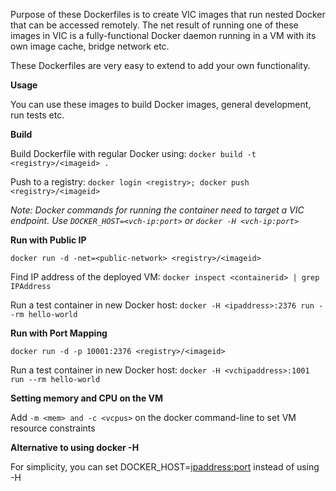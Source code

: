 Purpose of these Dockerfiles is to create VIC images that run nested Docker that can be accessed remotely. The net result of running one of these images in VIC is a fully-functional Docker daemon running in a VM with its own image cache, bridge network etc.

These Dockerfiles are very easy to extend to add your own functionality.

**Usage**

You can use these images to build Docker images, general development, run tests etc.

**Build**

Build Dockerfile with regular Docker using: 
```docker build -t <registry>/<imageid> .```

Push to a registry: 
```docker login <registry>; docker push <registry>/<imageid>```

*Note: Docker commands for running the container need to target a VIC endpoint. Use ```DOCKER_HOST=<vch-ip:port>``` or ```docker -H <vch-ip:port>```*

**Run with Public IP**

```docker run -d -net=<public-network> <registry>/<imageid>```

Find IP address of the deployed VM: ```docker inspect <containerid> | grep IPAddress```

Run a test container in new Docker host: ```docker -H <ipaddress>:2376 run --rm hello-world```

**Run with Port Mapping**

```docker run -d -p 10001:2376 <registry>/<imageid>```

Run a test container in new Docker host: 
```docker -H <vchipaddress>:1001 run --rm hello-world```

**Setting memory and CPU on the VM**

Add ```-m <mem> and -c <vcpus>``` on the docker command-line to set VM resource constraints

**Alternative to using docker -H**

For simplicity, you can set DOCKER_HOST=<ipaddress:port> instead of using -H


